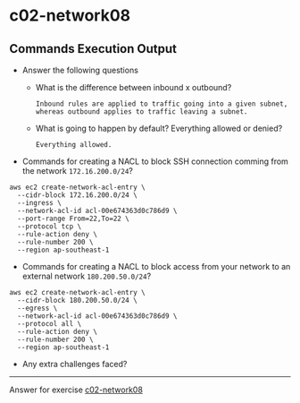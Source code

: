 # c02-network08

## Commands Execution Output

- Answer the following questions
  - What is the difference between inbound x outbound?
    ```
    Inbound rules are applied to traffic going into a given subnet, whereas outbound applies to traffic leaving a subnet.
    ```
    
  - What is going to happen by default? Everything allowed or denied?
    ```
    Everything allowed.
    ```
    

- Commands for creating a NACL to block SSH connection comming from the network `172.16.200.0/24`?

```
aws ec2 create-network-acl-entry \
  --cidr-block 172.16.200.0/24 \
  --ingress \
  --network-acl-id acl-00e674363d0c786d9 \
  --port-range From=22,To=22 \
  --protocol tcp \
  --rule-action deny \
  --rule-number 200 \
  --region ap-southeast-1
```

- Commands for creating a NACL to block access from your network to an external network `180.200.50.0/24`?

```
aws ec2 create-network-acl-entry \
  --cidr-block 180.200.50.0/24 \
  --egress \
  --network-acl-id acl-00e674363d0c786d9 \
  --protocol all \
  --rule-action deny \
  --rule-number 200 \
  --region ap-southeast-1

```

- Any extra challenges faced?

<!-- Don't change anything below this point-->
***
Answer for exercise [c02-network08](https://github.com/devopsacademyau/academy/blob/80a940b39bc3ae40378abe7af015cb3c207463f6/classes/02class/exercises/c02-network08/README.md)